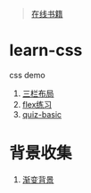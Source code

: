 > [在线书籍](https://pq1949.github.io/learn-css/book)

# learn-css
 css demo
1. [三栏布局](https://pq1949.github.io/learn-css/三栏布局.html)
2. [flex练习](https://pq1949.github.io/learn-css/flex练习.html)
3. [quiz-basic](https://pq1949.github.io/learn-css/quiz/basic.html)


# 背景收集

1. [渐变背景](https://pq1949.github.io/learn-css/html-demo/gradual-bg.html)
